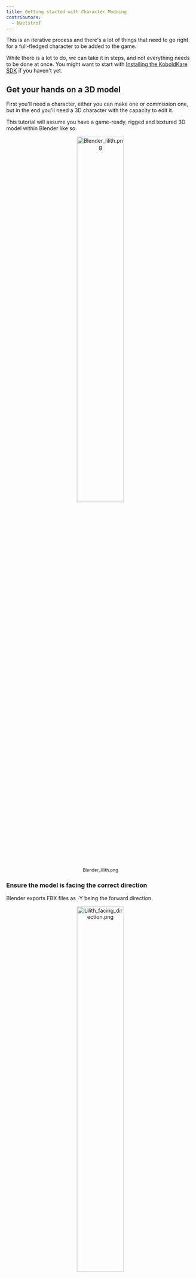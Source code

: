 ```yaml
---
title: Getting started with Character Modding
contributors:
  - Naelstrof
---
```


This is an iterative process and there's a lot of things that need to go right for a full-fledged character to be added to the game.

While there is a lot to do, we can take it in steps, and not everything needs to be done at once. You might want to start with [Installing the KoboldKare SDK](../done/Installing_the_KoboldKare_SDK) if you haven't yet.

## Get your hands on a 3D model

First you'll need a character, either you can make one or commission one, but in the end you'll need a 3D character with the capacity to edit it.

This tutorial will assume you have a game-ready, rigged and textured 3D model within Blender like so.

<div align="center">
   <img src="../images/getting-started-with-character-modding/Blender_lilith.png" alt="Blender_lilith.png" width="50%" /><br/>
   <sup>Blender_lilith.png</sup>
</div>  

### Ensure the model is facing the correct direction

Blender exports FBX files as -Y being the forward direction.

<div align="center">
   <img src="../images/getting-started-with-character-modding/Lilith_facing_direction.png" alt="Lilith_facing_direction.png" width="50%" /><br/>
   <sup>Lilith_facing_direction.png</sup>
</div>

Pay attention to the gizmo in the upper right, it shows which way the character should be facing (the -Y direction).

You may also need to Apply All Transformations so that both the Armature and the meshes are neutrally rotated (0 rotation on all axis) facing -Y.

## Import the character into Unity

Unity doesn't import Blend files for characters very well, we need more fine control than that.

### Select both the Body and Armature, then export them together as an FBX with the following settings

<div align="center">
   <img src="../images/getting-started-with-character-modding/Blender_export_fbx_settings.png" alt="Blender_export_fbx_settings.png" width="75%" /><br/>
   <sup>Blender_export_fbx_settings.png</sup>
</div>

Namely we need to make sure that Apply Scalings is set to FBX Units Scale, and that Add Leaf bones is turned off.

It's also nice to have the export targeting a folder within the KoboldKare Assets for quick model iteration.

### Change the fbx model import settings within Unity, using the inspector

- Legacy Blendshape Normals: ☒
- Normals: Import
- Generate Lightmap UVs: ☒

<div align="center">
   <img src="../images/getting-started-with-character-modding/Unity_fbx_import_model_tab.png" alt="Unity_fbx_import_model_tab.png" width="75%" /><br/>
   <sup>Unity_fbx_import_model_tab.png</sup>
</div>

### Create Humanoid Avatar

The model we imported must have a Humanoid avatar in order to work with KoboldKare, this can be done on the Rig tab of the import settings in the inspector.

<div align="center">
   <img src="../images/getting-started-with-character-modding/Lilith_humanoid_avatar_tab.png" alt="Lilith_humanoid_avatar_tab.png" width="50%" /><br/>
   <sup>Lilith_humanoid_avatar_tab.png</sup>
</div>

Select Create From This Avatar, then hit apply.


### Configuring the Humanoid Avatar

Hit Configure on the humanoid avatar, and ensure that all the bones are set up in a way that makes sense. You can find extra information on configuring avatars from the Unity Manual here: [Unity Manual ConfiguringtheAvatar](https://docs.unity3d.com/Manual/ConfiguringtheAvatar.html)

<div align="center">
   <img src="../images/getting-started-with-character-modding/Lilith_humanoid_avatar_configure.png" alt="Lilith_humanoid_avatar_configure.png" width="75%" /><br/>
   <sup>Lilith_humanoid_avatar_configure.png</sup>
</div>

### Setting up Materials

KoboldKare uses standard metallic PBR maps for its shaders, however it also has some extra features that are optional that I'll try to cover. Create fresh materials by right-clicking in the Project tab and click "Create → Material" for each material necessary for your character.

For the Body of your character, you'll want to use the [Kobold Shader](Kobold_Shader). Fill out the maps that you have, leave DecalColorMap blank as that's used for decals.

<div align="center">
   <img src="../images/getting-started-with-character-modding/Lilith_kobold_shader.png" alt="Lilith_kobold_shader.png" width="75%" /><br/>
   <sup>Lilith_kobold_shader.png</sup>
</div>

Eyes optionally can be done with [Vilar's EyeV2 Shader](Vilar's_EyeV2_Shader), which is fairly complicated.  
Though you can get a wide variety of eye types with it.

<div align="center">
   <img src="../images/getting-started-with-character-modding/Lilith_eye_shader_config.png" alt="Lilith_eye_shader_config.png" width="45%" /><br/>
   <sup>Lilith_eye_shader_config.png</sup>
</div>

With your materials created, set them up on the Materials tab of your character's FBX importer:

<div align="center">
   <img src="../images/getting-started-with-character-modding/Lilith_fbx_import_materials.png" alt="Lilith_fbx_import_materials.png" width="45%" /><br/>
   <sup>Lilith_fbx_import_materials.png</sup>
</div>

## Turning an imported FBX into a playable character

Now that the model is usable within Unity itself, we can start to setup the character to be a playable one.

<div align="center">
   <a href="../images/getting-started-with-character-modding/CreatingLilithPrefab.mp4"><img src="../images/getting-started-with-character-modding/thumb/CreatingLilithPrefab.png" alt="Watch the video" width="45%" /><br/>
   <sup>Click to watch the video</sup></a>
</div>

### Creating the prefab

We don't want to work on the model directly, so first we create a parent empty `gameObject`, place the fbx at the center of it, and turn it into a prefab by dragging it into the Project tab.

### Adding the Character Descriptor

With the root of the prefab selected, or with the prefab selected in the Project tab, click "Open" under the inspector.

<div align="center">
   <img src="../images/getting-started-with-character-modding/Lilith_open_prefab.png" alt="Lilith_open_prefab.png" width="45%" /><br/>
   <sup>Lilith_open_prefab.png</sup>
</div>

Then with the root of the prefab selected within the hierarchy, add a new Character Descriptor component from within the inspector.

<div align="center">
   <img src="../images/getting-started-with-character-modding/Configured_lilith_character_descriptor.png" alt="Configured_lilith_character_descriptor.png" width="80%" /><br/>
   <sup>Configured_lilith_character_descriptor.png</sup>
</div>

You'll want to configure the Collider settings to match the torso and head of the character.

Also set the Body Renderers list to all LOD0 renderers of the character, if you don't know what LOD0 means, simply put all the renderers in.

### Configuring the bare-minimum

In order for dicks to be attachable to the character, you must manually add a Crotch attach point.

Simply create an empty on the hip, and position it roughly here. Z-forward, Y-up.

<div align="center">
   <img src="../images/getting-started-with-character-modding/Lilith_crotch_attach_point.png" alt="Lilith_crotch_attach_point.png" width="80%" /><br/>
   <sup>Lilith_crotch_attach_point.png</sup>
</div>

Sorry there's no way in the current build to preview what dicks look like when they're attached to it. See this [issue](https://github.com/naelstrof/KoboldKare/issues/224) for checkin if this has been fixed or not.

You'll also need to create nipple locations. You can simply create empties near where the nipples are. This time Y-Forward, for no particular reason, sorry!

<div align="center">
   <img src="../images/getting-started-with-character-modding/Lilith_nipple_configuration.png" alt="Lilith_nipple_configuration.png" width="75%" /><br/>
   <sup>Lilith_nipple_configuration.png</sup>
</div>

Make sure to add each empty to the Milk Lactators, if you have more than two nipples, you can add all of them!

## Testing it in game

Next up, we need to set up a very basic Unity Addressables Asset Group in order to have KoboldKare recognize it as a playable character. This is very easy.

1. Select the prefab within the project tab.
2. With your character prefab selected, check "Addressable" within the inspector.

<div align="center">
   <img src="../images/getting-started-with-character-modding/Addressable_setup_lilith.png" alt="Addressable_setup_lilith.png" width="75%" /><br/>
   <sup>Addressable_setup_lilith.png</sup>
</div>

3. Click Select next to the Addressable address in order to open up the Asset Groups.
4. Add a new label to the addressable, we want to specify a character as a "PlayableCharacter".

<div align="center">
   <img src="../images/getting-started-with-character-modding/Addressable_playable_character_lilith.png" alt="Addressable_playable_character_lilith.png" width="75%" /><br/>
   <sup>Addressable_playable_character_lilith.png</sup>
</div>

5. Finally move it to a unique group, treat each group like an individual "mod" bundle.

<div align="center">
   <img src="../images/getting-started-with-character-modding/Addressable_move_Lilith_to_new_group.png" alt="Addressable_move_Lilith_to_new_group.png" width="75%" /><br/>
   <sup>Addressable_move_Lilith_to_new_group.png</sup>
</div>

6. Feel free to use whatever address you like for your character, though KoboldKare currently keys characters by their prefab name. Meaning that this character will always be named "LilithPrefab" until you change the name of the prefab.
7. Finally, load the MainMenu scene (Found in KoboldKare/Assets/Scenes/MainMenu.unity), as you should be able to spawn-in your character within the options!

<div align="center">
   <img src="../images/getting-started-with-character-modding/Lilith_working_in_game.png" alt="Lilith_working_in_game.png" width="75%" /><br/>
   <sup>Lilith_working_in_game.png</sup>
</div>

## Where to go from here

While we managed to get the character in-game, there's a lot missing still. On the bright side we can implement each missing feature iteratively, and even check out how it looks at each step.

Some of these steps are not required, though I highly recommend them:

- [Setting up JigglePhysics](Setting_up_JigglePhysics "wikilink")

